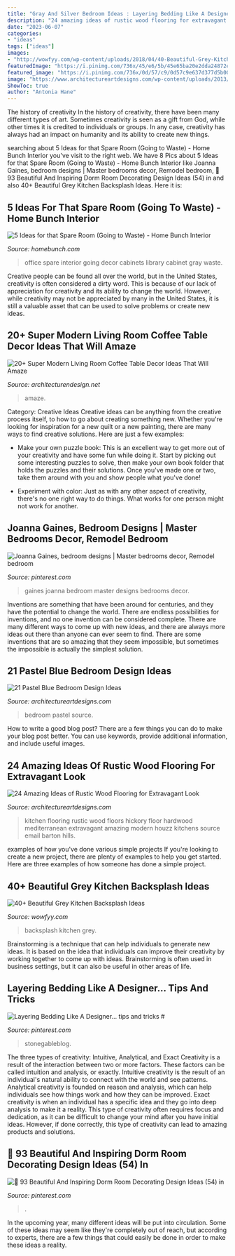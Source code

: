 ```yaml
---
title: "Gray And Silver Bedroom Ideas : Layering Bedding Like A Designer... Tips And Tricks #"
description: "24 amazing ideas of rustic wood flooring for extravagant look"
date: "2023-06-07"
categories:
- "ideas"
tags: ["ideas"]
images:
- "http://wowfyy.com/wp-content/uploads/2018/04/40-Beautiful-Grey-Kitchen-Backsplash-Ideas-26.jpg"
featuredImage: "https://i.pinimg.com/736x/45/e6/5b/45e65ba20e2dda24872e1a73aba6f760.jpg"
featured_image: "https://i.pinimg.com/736x/0d/57/c9/0d57c9e637d377d5b003f7eeff97e7e3--joanna-gaines-fixer-upper.jpg"
image: "https://www.architectureartdesigns.com/wp-content/uploads/2013/09/1621.jpg"
ShowToc: true
author: "Antonia Hane"
---
```



The history of creativity
In the history of creativity, there have been many different types of art. Sometimes creativity is seen as a gift from God, while other times it is credited to individuals or groups. In any case, creativity has always had an impact on humanity and its ability to create new things.

	

		
searching about 5 Ideas for that Spare Room (Going to Waste) - Home Bunch Interior you've visit to the right web. We have 8 Pics about 5 Ideas for that Spare Room (Going to Waste) - Home Bunch Interior like Joanna Gaines, bedroom designs | Master bedrooms decor, Remodel bedroom, 🔺 93 Beautiful And Inspiring Dorm Room Decorating Design Ideas (54) in and also 40+ Beautiful Grey Kitchen Backsplash Ideas. Here it is:
		
    
## 5 Ideas For That Spare Room (Going To Waste) - Home Bunch Interior

<img loading=lazy src="http://www.homebunch.com/wp-content/uploads/2016/09/Home-Office-with-gray-cabinet-1.jpg" onerror="this.onerror=null;this.src='https://tse3.mm.bing.net/th?id=OIP.B9BeieaQ5vE-8_35J1XypAHaKJ&amp;pid=15.1';" alt="5 Ideas for that Spare Room (Going to Waste) - Home Bunch Interior">

_Source: homebunch.com_

>office spare interior going decor cabinets library cabinet gray waste. 

	

Creative people can be found all over the world, but in the United States, creativity is often considered a dirty word. This is because of our lack of appreciation for creativity and its ability to change the world. However, while creativity may not be appreciated by many in the United States, it is still a valuable asset that can be used to solve problems or create new ideas.

    
## 20+ Super Modern Living Room Coffee Table Decor Ideas That Will Amaze

<img loading=lazy src="https://cdn.architecturendesign.net/wp-content/uploads/2015/11/AD-14-white-romantic-living-room-decor-1.jpg" onerror="this.onerror=null;this.src='https://tse3.mm.bing.net/th?id=OIP.y4fSx30uIrSH4em97YxqaQHaLJ&amp;pid=15.1';" alt="20+ Super Modern Living Room Coffee Table Decor Ideas That Will Amaze">

_Source: architecturendesign.net_

>amaze. 

	

Category: Creative Ideas
Creative ideas can be anything from the creative process itself, to how to go about creating something new. Whether you're looking for inspiration for a new quilt or a new painting, there are many ways to find creative solutions. Here are just a few examples: 
- Make your own puzzle book: This is an excellent way to get more out of your creativity and have some fun while doing it. Start by picking out some interesting puzzles to solve, then make your own book folder that holds the puzzles and their solutions. Once you've made one or two, take them around with you and show people what you've done! 

- Experiment with color: Just as with any other aspect of creativity, there's no one right way to do things. What works for one person might not work for another.

    
## Joanna Gaines, Bedroom Designs | Master Bedrooms Decor, Remodel Bedroom

<img loading=lazy src="https://i.pinimg.com/736x/0d/57/c9/0d57c9e637d377d5b003f7eeff97e7e3--joanna-gaines-fixer-upper.jpg" onerror="this.onerror=null;this.src='https://tse1.mm.bing.net/th?id=OIP.9SLUnxvdojPTbOInfMrv0gHaKP&amp;pid=15.1';" alt="Joanna Gaines, bedroom designs | Master bedrooms decor, Remodel bedroom">

_Source: pinterest.com_

>gaines joanna bedroom master designs bedrooms decor. 

	

Inventions are something that have been around for centuries, and they have the potential to change the world. There are endless possibilities for inventions, and no one invention can be considered complete. There are many different ways to come up with new ideas, and there are always more ideas out there than anyone can ever seem to find. There are some inventions that are so amazing that they seem impossible, but sometimes the impossible is actually the simplest solution.

    
## 21 Pastel Blue Bedroom Design Ideas

<img loading=lazy src="https://www.architectureartdesigns.com/wp-content/uploads/2015/05/1618.jpg" onerror="this.onerror=null;this.src='https://tse2.mm.bing.net/th?id=OIP.uGAdMGII2kQ-jM7EueSGQgHaJ3&amp;pid=15.1';" alt="21 Pastel Blue Bedroom Design Ideas">

_Source: architectureartdesigns.com_

>bedroom pastel source. 

	

How to write a good blog post?
There are a few things you can do to make your blog post better. You can use keywords, provide additional information, and include useful images.

    
## 24 Amazing Ideas Of Rustic Wood Flooring For Extravagant Look

<img loading=lazy src="https://www.architectureartdesigns.com/wp-content/uploads/2013/09/1621.jpg" onerror="this.onerror=null;this.src='https://tse3.mm.bing.net/th?id=OIP.D3lxfuDij1WWqhIsheVnjgAAAA&amp;pid=15.1';" alt="24 Amazing Ideas of Rustic Wood Flooring for Extravagant Look">

_Source: architectureartdesigns.com_

>kitchen flooring rustic wood floors hickory floor hardwood mediterranean extravagant amazing modern houzz kitchens source email barton hills. 

	

examples of how you've done various simple projects
If you're looking to create a new project, there are plenty of examples to help you get started. Here are three examples of how someone has done a simple project.

    
## 40+ Beautiful Grey Kitchen Backsplash Ideas

<img loading=lazy src="http://wowfyy.com/wp-content/uploads/2018/04/40-Beautiful-Grey-Kitchen-Backsplash-Ideas-26.jpg" onerror="this.onerror=null;this.src='https://tse3.mm.bing.net/th?id=OIP.a6RGJBXQpLQKWhoTtkuDFQHaKN&amp;pid=15.1';" alt="40+ Beautiful Grey Kitchen Backsplash Ideas">

_Source: wowfyy.com_

>backsplash kitchen grey. 

	

Brainstorming is a technique that can help individuals to generate new ideas. It is based on the idea that individuals can improve their creativity by working together to come up with ideas. Brainstorming is often used in business settings, but it can also be useful in other areas of life.

    
## Layering Bedding Like A Designer... Tips And Tricks #

<img loading=lazy src="https://i.pinimg.com/736x/45/e6/5b/45e65ba20e2dda24872e1a73aba6f760.jpg" onerror="this.onerror=null;this.src='https://tse3.mm.bing.net/th?id=OIP.TGPnfV9X2V5n_T-Qj7-L6gHaLL&amp;pid=15.1';" alt="Layering Bedding Like A Designer... tips and tricks #">

_Source: pinterest.com_

>stonegableblog. 

	

The three types of creativity: Intuitive, Analytical, and Exact
Creativity is a result of the interaction between two or more factors. These factors can be called intuition and analysis, or exactly. Intuitive creativity is the result of an individual's natural ability to connect with the world and see patterns. Analytical creativity is founded on reason and analysis, which can help individuals see how things work and how they can be improved. 
Exact creativity is when an individual has a specific idea and they go into deep analysis to make it a reality. This type of creativity often requires focus and dedication, as it can be difficult to change your mind after you have initial ideas. However, if done correctly, this type of creativity can lead to amazing products and solutions.

    
## 🔺 93 Beautiful And Inspiring Dorm Room Decorating Design Ideas (54) In

<img loading=lazy src="https://i.pinimg.com/736x/9a/24/6b/9a246bf4b216842cbbd5bfac17119f2a.jpg" onerror="this.onerror=null;this.src='https://tse2.mm.bing.net/th?id=OIP.dvPkM1uHXNHnqp0qxUnmNgHaJ4&amp;pid=15.1';" alt="🔺 93 Beautiful And Inspiring Dorm Room Decorating Design Ideas (54) in">

_Source: pinterest.com_

>. 

	

In the upcoming year, many different ideas will be put into circulation. Some of these ideas may seem like they're completely out of reach, but according to experts, there are a few things that could easily be done in order to make these ideas a reality.

